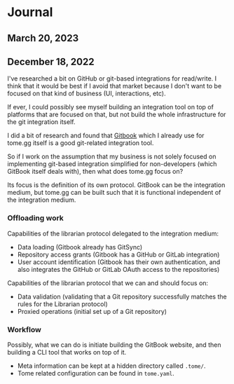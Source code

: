 # Journal

## March 20, 2023



## December 18, 2022

I've researched a bit on GitHub or git-based integrations for read/write. I think that it would be best if I avoid that market because I don't want to be focused on that kind of business (UI, interactions, etc).

If ever, I could possibly see myself building an integration tool on top of platforms that are focused on that, but not build the whole infrastructure for the git integration itself.

I did a bit of research and found that [Gitbook](https://www.gitbook.com/) which I already use for tome.gg itself is a good git-related integration tool.

So if I work on the assumption that my business is not solely focused on implementing git-based integration simplified for non-developers (which GitBook itself deals with), then what does tome.gg focus on?

Its focus is the definition of its own protocol. GitBook can be the integration medium, but tome.gg can be built such that it is functional independent of the integration medium.

### Offloading work

Capabilities of the librarian protocol delegated to the integration medium:

- Data loading (Gitbook already has GitSync)
- Repository access grants (Gitbook has a GitHub or GitLab integration)
- User account identification (Gitbook has their own authentication, and also integrates the GitHub or GitLab OAuth access to the repositories)

Capabilities of the librarian protocol that we can and should focus on:

- Data validation (validating that a Git repository successfully matches the rules for the Librarian protocol)
- Proxied operations (initial set up of a Git repository)

### Workflow

Possibly, what we can do is initiate building the GitBook website, and then building a CLI tool that works on top of it.

- Meta information can be kept at a hidden directory called `.tome/`.
- Tome related configuration can be found in `tome.yaml`.
